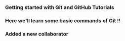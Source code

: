 ### Getting started with Git and GitHub Tutorials
### Here we'll learn some basic commands of Git !!
### Added a new collaborator

